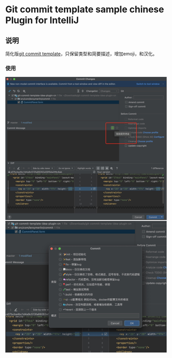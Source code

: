 # Git commit template sample chinese Plugin for IntelliJ

## 说明
简化版[git commit template](https://plugins.jetbrains.com/plugin/9861-git-commit-template)，只保留类型和简要描述，增加emoji，和汉化。
### 使用
![Commit-step1](static/commit-1.jpeg)
![Commit-step1](static/commit-2.jpeg)


